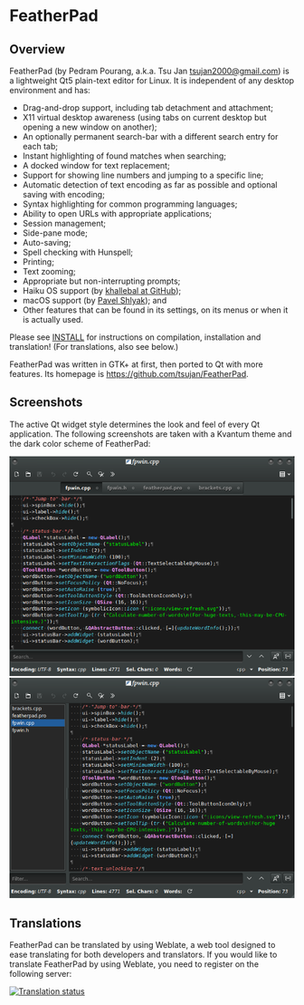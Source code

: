 # FeatherPad

## Overview

FeatherPad (by Pedram Pourang, a.k.a. Tsu Jan <tsujan2000@gmail.com>) is a lightweight Qt5 plain-text editor for Linux. It is independent of any desktop environment and has:

  * Drag-and-drop support, including tab detachment and attachment;
  * X11 virtual desktop awareness (using tabs on current desktop but opening a new window on another);
  * An optionally permanent search-bar with a different search entry for each tab;
  * Instant highlighting of found matches when searching;
  * A docked window for text replacement;
  * Support for showing line numbers and jumping to a specific line;
  * Automatic detection of text encoding as far as possible and optional saving with encoding;
  * Syntax highlighting for common programming languages;
  * Ability to open URLs with appropriate applications;
  * Session management;
  * Side-pane mode;
  * Auto-saving;
  * Spell checking with Hunspell;
  * Printing;
  * Text zooming;
  * Appropriate but non-interrupting prompts;
  * Haiku OS support (by [khallebal at GitHub](https://github.com/khallebal));
  * macOS support (by [Pavel Shlyak](https://github.com/shlyakpavel)); and
  * Other features that can be found in its settings, on its menus or when it is actually used.

Please see [INSTALL](INSTALL) for instructions on compilation, installation and translation! (For translations, also see below.)

FeatherPad was written in GTK+ at first, then ported to Qt with more features. Its homepage is <https://github.com/tsujan/FeatherPad>.

## Screenshots

The active Qt widget style determines the look and feel of every Qt application. The following screenshots are taken with a Kvantum theme and the dark color scheme of FeatherPad:

![Tabs](screenshots/Tabs.png?raw=true "Tabs")
![Side-Pane](screenshots/Side-Pane.png?raw=true "Side-Pane")

## Translations
FeatherPad can be translated by using Weblate, a web tool designed to ease translating for both developers and translators.
If you would like to translate FeatherPad by using Weblate, you need to register on the following server:

<a href="https://weblate.lxqt.org/projects/tsujan/featherpad/?utm_source=widget">
<img src="https://weblate.lxqt.org/widgets/tsujan/-/featherpad/multi-auto.svg" alt="Translation status" />
</a>
